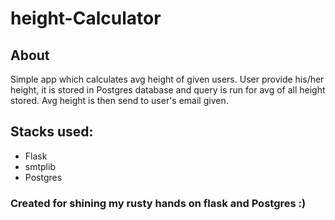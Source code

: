 # height-Calculator
## About
Simple app which calculates avg height of given users. User provide his/her height, it is stored in Postgres database and query is run for avg of all height stored. Avg height is then send to user's email given.
## Stacks used:
<ul>
<li>Flask</li>
<li>smtplib</li>
<li>Postgres</li>
</ul>

### Created for shining my rusty hands on flask and Postgres :)
